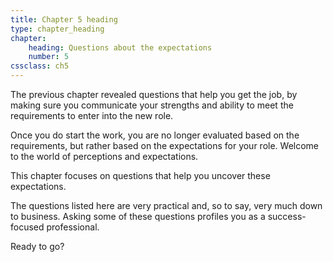 ```yaml
---
title: Chapter 5 heading
type: chapter_heading
chapter:
    heading: Questions about the expectations
    number: 5
cssclass: ch5
---
```

The previous chapter revealed questions that help you get the job, by making sure you communicate your strengths and ability to meet the requirements to enter into the new role.

Once you do start the work, you are no longer evaluated based on the requirements, but rather based on the expectations for your role. Welcome to the world of perceptions and expectations.

This chapter focuses on questions that help you uncover these expectations.

The questions listed here are very practical and, so to say, very much down to business. Asking some of these questions profiles you as a success-focused professional.

Ready to go?